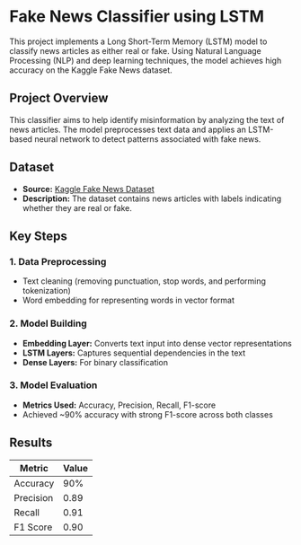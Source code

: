 # Fake News Classifier using LSTM

This project implements a Long Short-Term Memory (LSTM) model to classify news articles as either real or fake. Using Natural Language Processing (NLP) and deep learning techniques, the model achieves high accuracy on the Kaggle Fake News dataset.

## Project Overview
This classifier aims to help identify misinformation by analyzing the text of news articles. The model preprocesses text data and applies an LSTM-based neural network to detect patterns associated with fake news.

## Dataset
- **Source:** [Kaggle Fake News Dataset](https://www.kaggle.com/c/fake-news/data)
- **Description:** The dataset contains news articles with labels indicating whether they are real or fake.

## Key Steps

### 1. Data Preprocessing
   - Text cleaning (removing punctuation, stop words, and performing tokenization)
   - Word embedding for representing words in vector format

### 2. Model Building
   - **Embedding Layer:** Converts text input into dense vector representations
   - **LSTM Layers:** Captures sequential dependencies in the text
   - **Dense Layers:** For binary classification

### 3. Model Evaluation
   - **Metrics Used:** Accuracy, Precision, Recall, F1-score
   - Achieved ~90% accuracy with strong F1-score across both classes


## Results

| Metric       | Value |
|--------------|-------|
| Accuracy     | 90%   |
| Precision    | 0.89  |
| Recall       | 0.91  |
| F1 Score     | 0.90  |
